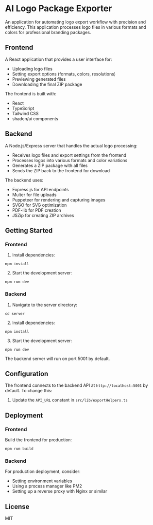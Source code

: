 
# AI Logo Package Exporter

An application for automating logo export workflow with precision and efficiency. This application processes logo files in various formats and colors for professional branding packages.

## Frontend

A React application that provides a user interface for:
- Uploading logo files
- Setting export options (formats, colors, resolutions)
- Previewing generated files
- Downloading the final ZIP package

The frontend is built with:
- React
- TypeScript
- Tailwind CSS
- shadcn/ui components

## Backend

A Node.js/Express server that handles the actual logo processing:
- Receives logo files and export settings from the frontend
- Processes logos into various formats and color variations
- Generates a ZIP package with all files
- Sends the ZIP back to the frontend for download

The backend uses:
- Express.js for API endpoints
- Multer for file uploads
- Puppeteer for rendering and capturing images
- SVGO for SVG optimization
- PDF-lib for PDF creation
- JSZip for creating ZIP archives

## Getting Started

### Frontend

1. Install dependencies:
```
npm install
```

2. Start the development server:
```
npm run dev
```

### Backend

1. Navigate to the server directory:
```
cd server
```

2. Install dependencies:
```
npm install
```

3. Start the development server:
```
npm run dev
```

The backend server will run on port 5001 by default.

## Configuration

The frontend connects to the backend API at `http://localhost:5001` by default. To change this:

1. Update the `API_URL` constant in `src/lib/exportHelpers.ts`

## Deployment

### Frontend

Build the frontend for production:
```
npm run build
```

### Backend

For production deployment, consider:
- Setting environment variables
- Using a process manager like PM2
- Setting up a reverse proxy with Nginx or similar

## License

MIT
